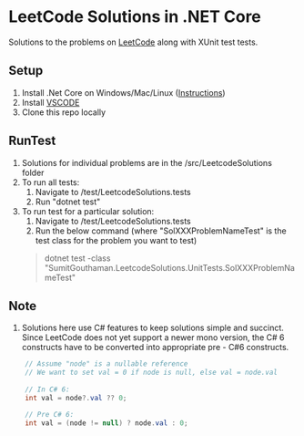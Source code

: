 LeetCode Solutions in .NET Core
===============================

Solutions to the problems on [LeetCode](https://leetcode.com/problemset/algorithms/) 
along with XUnit test tests.

## Setup
1. Install .Net Core on Windows/Mac/Linux ([Instructions](https://www.microsoft.com/net/core))
1. Install [VSCODE](https://code.visualstudio.com/)
1. Clone this repo locally

## RunTest
1. Solutions for individual problems are in the /src/LeetcodeSolutions folder
1. To run all tests:
    1. Navigate to /test/LeetcodeSolutions.tests
    1. Run "dotnet test"
1. To run test for a particular solution:
    1. Navigate to /test/LeetcodeSolutions.tests
    1. Run the below command (where "SolXXXProblemNameTest" is the test
    class for the problem you want to test)
    > dotnet test -class "SumitGouthaman.LeetcodeSolutions.UnitTests.SolXXXProblemNameTest"

## Note
1. Solutions here use C# features to keep solutions simple and succinct.
Since LeetCode does not yet support a newer mono version, the C# 6
constructs have to be converted into appropriate pre - C#6 constructs.
```c#
    // Assume "node" is a nullable reference
    // We want to set val = 0 if node is null, else val = node.val
    
    // In C# 6:
    int val = node?.val ?? 0;

    // Pre C# 6:
    int val = (node != null) ? node.val : 0;
```
